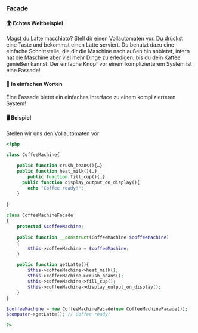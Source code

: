 ### [Facade](/facade.md)

#### 🌍 Echtes Weltbeispiel

Magst du Latte macchiato? Stell dir einen Vollautomaten vor. Du drückst eine Taste und bekommst einen Latte serviert. Du benutzt dazu eine einfache Schnittstelle, die dir die Maschine nach außen hin anbietet, intern hat die Maschine aber viel mehr Dinge zu erledigen, bis du dein Kaffee genießen kannst. Der einfache Knopf vor einem komplizierterem System ist eine Fassade! 

#### 💬 In einfachen Worten
Eine Fassade bietet ein einfaches Interface zu einem komplizierteren System! 

#### 🖥 Beispiel

Stellen wir uns den Vollautomaten vor:

```php 
<?php

class CoffeeMachine{

    public function crush_beans(){…}
    public function heat_milk(){…}
		public function fill_cup(){…}
	  public function display_output_on_display(){
        echo "Coffee ready!";
    }
    
}

class CoffeeMachineFacade
{
    protected $coffeeMachine;

    public function __construct(CoffeeMachine $coffeeMachine)
    {
        $this->coffeeMachine = $coffeeMachine;
    }

    public function getLatte(){
        $this->coffeeMachine->heat_milk();
        $this->coffeeMachine->crush_beans();
        $this->coffeeMachine->fill_cup();
        $this->coffeeMachine->display_output_on_display();
    }
}

$coffeeMachine = new CoffeeMachineFacade(new CoffeeMachineFacade());
$computer->getLatte(); // Coffee ready!

?>
```